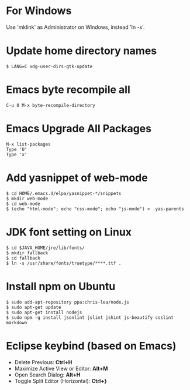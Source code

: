# For Windows

  Use 'mklink' as Administrator on Windows, instead 'ln -s'.

# Update home directory names

    $ LANG=C xdg-user-dirs-gtk-update

# Emacs byte recompile all

    C-u 0 M-x byte-recompile-directory

# Emacs Upgrade All Packages

    M-x list-packages
    Type 'U'
    Type 'x'

# Add yasnippet of web-mode

    $ cd HOME/.emacs.d/elpa/yasnippet-*/snippets
    $ mkdir web-mode
    $ cd web-mode
    $ (echo "html-mode"; echo "css-mode"; echo "js-mode") > .yas-parents

# JDK font setting on Linux

    $ cd $JAVA_HOME/jre/lib/fonts/
    $ mkdir fallback
    $ cd fallback
    $ ln -s /usr/share/fonts/truetype/****.ttf .

# Install npm on Ubuntu

    $ sudo add-apt-repository ppa:chris-lea/node.js
    $ sudo apt-get update
    $ sudo apt-get install nodejs
    $ sudo npm -g install jsonlint jslint jshint js-beautify csslint markdown

# Eclipse keybind (based on Emacs)

  - Delete Previous: __Ctrl+H__
  - Maximize Active View or Editor: __Alt+M__
  - Open Search Dialog: __Alt+H__
  - Toggle Split Editor (Horizontal): __Ctrl+}__

